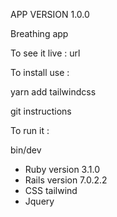 APP VERSION 1.0.0

Breathing app 

To see it live : url

To install use :

yarn add tailwindcss

git instructions

To run it :

bin/dev

* Ruby version 3.1.0
* Rails version 7.0.2.2
* CSS tailwind
* Jquery 
